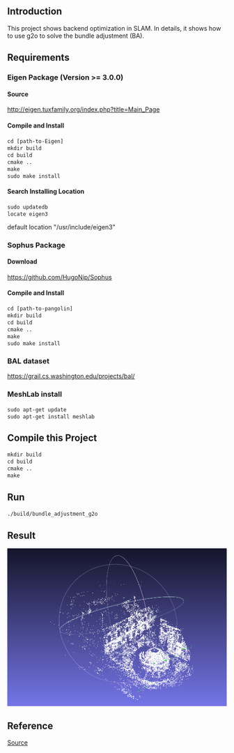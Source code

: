 ## Introduction
This project shows backend optimization in SLAM. In details, it shows how to use g2o to solve the bundle adjustment (BA).
## Requirements

### Eigen Package (Version >= 3.0.0)
#### Source
http://eigen.tuxfamily.org/index.php?title=Main_Page

#### Compile and Install
```
cd [path-to-Eigen]
mkdir build
cd build
cmake ..
make 
sudo make install 
```

#### Search Installing Location
```
sudo updatedb
locate eigen3
```

default location "/usr/include/eigen3"

### Sophus Package
#### Download
https://github.com/HugoNip/Sophus

#### Compile and Install
```
cd [path-to-pangolin]
mkdir build
cd build
cmake ..
make 
sudo make install 
```

### BAL dataset
https://grail.cs.washington.edu/projects/bal/


### MeshLab install
```
sudo apt-get update
sudo apt-get install meshlab
```


## Compile this Project
```
mkdir build
cd build
cmake ..
make 
```

## Run
```
./build/bundle_adjustment_g2o
```

## Result
![Screenshot%20from%202020-06-03%2010-06-00.png](https://github.com/HugoNip/SLAMBackEndOptimization/blob/master/results/Screenshot%20from%202020-06-03%2010-06-00.png)



## Reference
[Source](https://github.com/HugoNip/slambook2/tree/master/ch9)

